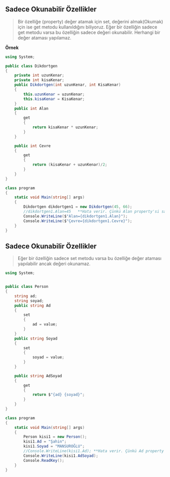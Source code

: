 ## Sadece Okunabilir Özellikler ## 
> Bir özelliğe (property) değer atamak için set, değerini almak(Okumak) için ise get metodu kullanıldığını biliyoruz. Eğer bir özelliğin sadece get metodu varsa bu özelliğin sadece değeri okunabilir. Herhangi bir değer ataması yapılamaz.

**Örnek**

```csharp
using System;

public class Dikdortgen
{
    private int uzunKenar;
    private int kisaKenar;
    public Dikdortgen(int uzunKenar, int KisaKenar)
    {
        this.uzunKenar = uzunKenar;
        this.kisaKenar = KisaKenar;
    }
    public int Alan
    {
        get
        {
            return kisaKenar * uzunKenar;
        }
    }

    public int Cevre
    {
        get
        {
            return (kisaKenar + uzunKenar)/2;
        }
    }
}

class program
{
    static void Main(string[] args)
    {
        Dikdortgen dikdortgen1 = new Dikdortgen(45, 66);
        //dikdortgen1.Alan=45   **Hata verir. Çünkü Alan property'si sadece okunabilir bir özellik olduğundan değer ataması yapmaya çalışırsak hata alırız..
        Console.WriteLine($"Alan={dikdortgen1.Alan}");
        Console.WriteLine($"Çevre={dikdortgen1.Cevre}");
    }
}

```

## Sadece Okunabilir Özellikler ## 
> Eğer bir özelliğin sadece set metodu varsa bu özelliğe değer ataması yapılabilir ancak değeri okunamaz.

```csharp
using System;


public class Person
{
    string ad;
    string soyad;
    public string Ad
    {
        set
        {
            ad = value;
        }
    }
    public string Soyad
    {
        set
        {
            soyad = value;
        }
    }

    public string AdSoyad
    {
        get
        {
            return $"{ad} {soyad}";
        }
    }
}

class program
{
    static void Main(string[] args)
    {
        Person kisi1 = new Person();
        kisi1.Ad = "Şahin";
        kisi1.Soyad = "MANSUROĞLU";
        //Console.WriteLine(kisi1.Ad); **Hata verir. Çünkü Ad property'si sadece yazılabilir bir özellik
        Console.WriteLine(kisi1.AdSoyad);
        Console.ReadKey();
    }
}


```
